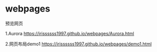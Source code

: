 # webpages
预览网页

1.Aurora  https://irissssss1997.github.io/webpages/Aurora.html

2.网页布局demo1 https://irissssss1997.github.io/webpages/demo1.html
